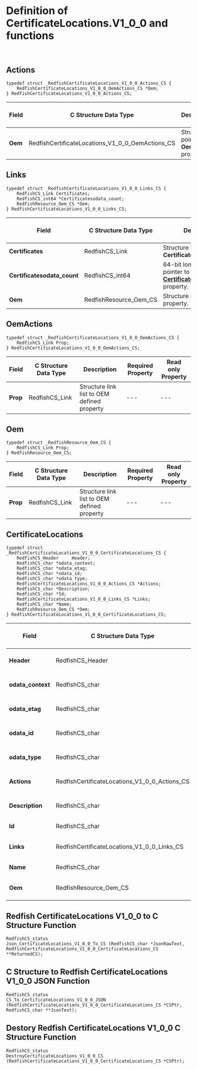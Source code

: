 # Definition of CertificateLocations.V1_0_0 and functions<br><br>

## Actions
    typedef struct _RedfishCertificateLocations_V1_0_0_Actions_CS {
        RedfishCertificateLocations_V1_0_0_OemActions_CS *Oem;
    } RedfishCertificateLocations_V1_0_0_Actions_CS;

|Field |C Structure Data Type|Description |Required Property|Read only Property
| ---  | --- | --- | --- | ---
|**Oem**|RedfishCertificateLocations_V1_0_0_OemActions_CS| Structure points to **Oem** property.| No| No


## Links
    typedef struct _RedfishCertificateLocations_V1_0_0_Links_CS {
        RedfishCS_Link Certificates;
        RedfishCS_int64 *Certificatesodata_count;
        RedfishResource_Oem_CS *Oem;
    } RedfishCertificateLocations_V1_0_0_Links_CS;

|Field |C Structure Data Type|Description |Required Property|Read only Property
| ---  | --- | --- | --- | ---
|**Certificates**|RedfishCS_Link| Structure link list to **Certificates** property.| No| Yes
|**Certificatesodata_count**|RedfishCS_int64| 64-bit long long interger pointer to **Certificates@odata.count** property.| No| No
|**Oem**|RedfishResource_Oem_CS| Structure points to **Oem** property.| No| No


## OemActions
    typedef struct _RedfishCertificateLocations_V1_0_0_OemActions_CS {
        RedfishCS_Link Prop;
    } RedfishCertificateLocations_V1_0_0_OemActions_CS;

|Field |C Structure Data Type|Description |Required Property|Read only Property
| ---  | --- | --- | --- | ---
|**Prop**|RedfishCS_Link| Structure link list to OEM defined property| ---| ---


## Oem
    typedef struct _RedfishResource_Oem_CS {
        RedfishCS_Link Prop;
    } RedfishResource_Oem_CS;

|Field |C Structure Data Type|Description |Required Property|Read only Property
| ---  | --- | --- | --- | ---
|**Prop**|RedfishCS_Link| Structure link list to OEM defined property| ---| ---


## CertificateLocations
    typedef struct _RedfishCertificateLocations_V1_0_0_CertificateLocations_CS {
        RedfishCS_Header     Header;
        RedfishCS_char *odata_context;
        RedfishCS_char *odata_etag;
        RedfishCS_char *odata_id;
        RedfishCS_char *odata_type;
        RedfishCertificateLocations_V1_0_0_Actions_CS *Actions;
        RedfishCS_char *Description;
        RedfishCS_char *Id;
        RedfishCertificateLocations_V1_0_0_Links_CS *Links;
        RedfishCS_char *Name;
        RedfishResource_Oem_CS *Oem;
    } RedfishCertificateLocations_V1_0_0_CertificateLocations_CS;

|Field |C Structure Data Type|Description |Required Property|Read only Property
| ---  | --- | --- | --- | ---
|**Header**|RedfishCS_Header|Redfish C structure header|---|---
|**odata_context**|RedfishCS_char| String pointer to **@odata.context** property.| No| No
|**odata_etag**|RedfishCS_char| String pointer to **@odata.etag** property.| No| No
|**odata_id**|RedfishCS_char| String pointer to **@odata.id** property.| Yes| No
|**odata_type**|RedfishCS_char| String pointer to **@odata.type** property.| Yes| No
|**Actions**|RedfishCertificateLocations_V1_0_0_Actions_CS| Structure points to **Actions** property.| No| No
|**Description**|RedfishCS_char| String pointer to **Description** property.| No| Yes
|**Id**|RedfishCS_char| String pointer to **Id** property.| Yes| Yes
|**Links**|RedfishCertificateLocations_V1_0_0_Links_CS| Structure points to **Links** property.| No| No
|**Name**|RedfishCS_char| String pointer to **Name** property.| Yes| Yes
|**Oem**|RedfishResource_Oem_CS| Structure points to **Oem** property.| No| No
## Redfish CertificateLocations V1_0_0 to C Structure Function
    RedfishCS_status
    Json_CertificateLocations_V1_0_0_To_CS (RedfishCS_char *JsonRawText, RedfishCertificateLocations_V1_0_0_CertificateLocations_CS **ReturnedCS);

## C Structure to Redfish CertificateLocations V1_0_0 JSON Function
    RedfishCS_status
    CS_To_CertificateLocations_V1_0_0_JSON (RedfishCertificateLocations_V1_0_0_CertificateLocations_CS *CSPtr, RedfishCS_char **JsonText);

## Destory Redfish CertificateLocations V1_0_0 C Structure Function
    RedfishCS_status
    DestroyCertificateLocations_V1_0_0_CS (RedfishCertificateLocations_V1_0_0_CertificateLocations_CS *CSPtr);

